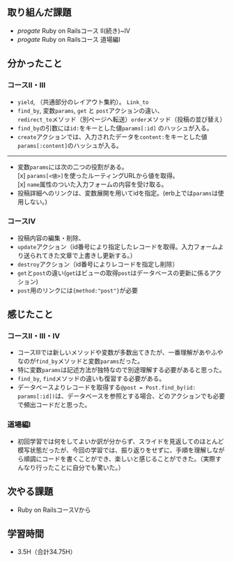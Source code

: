 ## 取り組んだ課題
- _progate_ Ruby on Railsコース Ⅱ(続き)~Ⅳ
- _progate_ Ruby on Railsコース 道場編Ⅰ
## 分かったこと
### コースⅡ・Ⅲ  
- `yield`, （共通部分のレイアウト集約）。 `Link_to`
- `find_by`, 変数`params`,  `get` と `post`アクションの違い、  
`redirect_to`メソッド（別ページへ転送）`order`メソッド（投稿の並び替え）
- `find_by`の引数には`id:`をキーとした値`params[:id]` のハッシュが入る。  
- `create`アクションでは、入力されたデータを`content:`をキーとした値`params[:content]`のハッシュが入る。
---
- 変数`params`には次の二つの役割がある。  
[x] `params[<値>]`を使ったルーティングURLから値を取得。  
[x] `name`属性のついた入力フォームの内容を受け取る。  
-  投稿詳細へのリンクは、変数展開を用いてidを指定。(erb上では`params`は使用しない。)
### コースⅣ
-  投稿内容の編集・削除、  
- `update`アクション（id番号により指定したレコードを取得。入力フォームより送られてきた文章で上書きし更新する。）
- `destroy`アクション（id番号によりレコードを指定し削除）
- `get`と`post`の違い(`get`はビューの取得`post`はデータベースの更新に係るアクション)
- `post`用のリンクには`{method:"post"}`が必要
## 感じたこと
### コースⅡ・Ⅲ・Ⅳ
- コースⅢでは新しいメソッドや変数が多数出てきたが、一番理解があやふやなのが`find_by`メソッドと変数`params`だった。
- 特に変数`params`は記述方法が独特なので別途理解する必要があると思った。
- `find_by`, `find`メソッドの違いも復習する必要がある。
- データベースよりレコードを取得する`@post = Post.find_by(id: params[:id])`は、データベースを参照とする場合、どのアクションでも必要で頻出コードだと思った。
### 道場編Ⅰ
- 初回学習では何をしてよいか訳が分からず、スライドを見返してのほとんど模写状態だったが、今回の学習では、振り返りをせずに、手順を理解しながら順調にコードを書くことができ、楽しいと感じることができた。（実際すんなり行ったことに自分でも驚いた。）
## 次やる課題
- Ruby on RailsコースⅤから
## 学習時間
- 3.5H（合計34.75H）